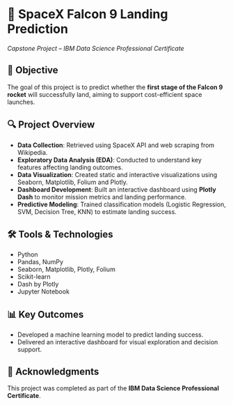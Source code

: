 # 🚀 SpaceX Falcon 9 Landing Prediction  
_Capstone Project – IBM Data Science Professional Certificate_

## 📌 Objective  
The goal of this project is to predict whether the **first stage of the Falcon 9 rocket** will successfully land, aiming to support cost-efficient space launches.

## 🔍 Project Overview  
- **Data Collection**: Retrieved using SpaceX API and web scraping from Wikipedia.  
- **Exploratory Data Analysis (EDA)**: Conducted to understand key features affecting landing outcomes.  
- **Data Visualization**: Created static and interactive visualizations using Seaborn, Matplotlib, Folium and Plotly.  
- **Dashboard Development**: Built an interactive dashboard using **Plotly Dash** to monitor mission metrics and landing performance.  
- **Predictive Modeling**: Trained classification models (Logistic Regression, SVM, Decision Tree, KNN) to estimate landing success.

## 🛠️ Tools & Technologies  
- Python  
- Pandas, NumPy  
- Seaborn, Matplotlib, Plotly, Folium
- Scikit-learn  
- Dash by Plotly  
- Jupyter Notebook

## 📊 Key Outcomes  
- Developed a machine learning model to predict landing success.  
- Delivered an interactive dashboard for visual exploration and decision support.

## 🙌 Acknowledgments  
This project was completed as part of the **IBM Data Science Professional Certificate**.
